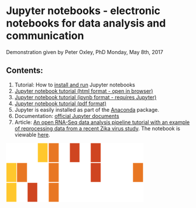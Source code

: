 # Jupyter notebooks - electronic notebooks for data analysis and communication

Demonstration given by Peter Oxley, PhD
Monday, May 8th, 2017

## Contents:
1. Tutorial: How to [install and run](./Jupyter_notebook.md) Jupyter notebooks
2. [Jupyter notebook tutorial (html format - open in browser)](./Jupyter_Notebook_Tutorial.html)
3. [Jupyter notebook tutorial (ipynb format - requires Jupyter)](./Jupyter_Notebook_Tutorial.ipynb)
4. [Jupyter notebook tutorial (pdf format)](./Jupyter_Notebook_Tutorial.pdf)
5. Jupyter is easily installed as part of the [Anaconda](https://www.continuum.io/downloads) package.
6. Documentation: [official Jupyter documents](https://jupyter.readthedocs.io/en/latest/index.html)
7. Article: [An open RNA-Seq data analysis pipeline tutorial with an example of reprocessing data from a recent Zika virus study](https://f1000research.com/articles/5-1574/v1). The notebook is viewable [here](http://nbviewer.jupyter.org/github/maayanlab/Zika-RNAseq-Pipeline/blob/master/Zika.ipynb). 

![LBS](../images/Motif.png)